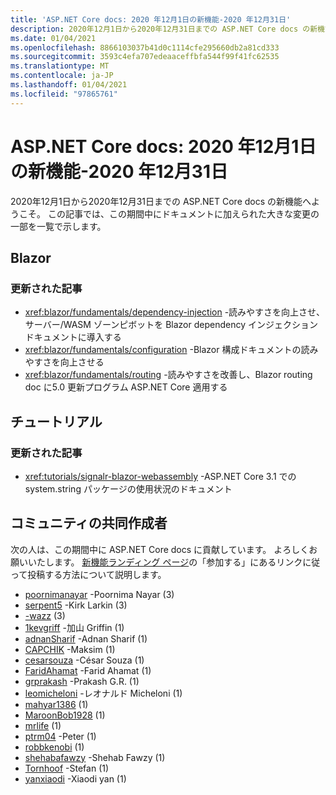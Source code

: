 ```yaml
---
title: 'ASP.NET Core docs: 2020 年12月1日の新機能-2020 年12月31日'
description: 2020年12月1日から2020年12月31日までの ASP.NET Core docs の新機能
ms.date: 01/04/2021
ms.openlocfilehash: 8866103037b41d0c1114cfe295660db2a81cd333
ms.sourcegitcommit: 3593c4efa707edeaaceffbfa544f99f41fc62535
ms.translationtype: MT
ms.contentlocale: ja-JP
ms.lasthandoff: 01/04/2021
ms.locfileid: "97865761"
---
```

# <a name="aspnet-core-docs-whats-new-for-december-1-2020---december-31-2020"></a>ASP.NET Core docs: 2020 年12月1日の新機能-2020 年12月31日

2020年12月1日から2020年12月31日までの ASP.NET Core docs の新機能へようこそ。 この記事では、この期間中にドキュメントに加えられた大きな変更の一部を一覧で示します。

## <a name="blazor"></a>Blazor

### <a name="updated-articles"></a>更新された記事

- <xref:blazor/fundamentals/dependency-injection> -読みやすさを向上させ、サーバー/WASM ゾーンピボットを Blazor dependency インジェクションドキュメントに導入する
- <xref:blazor/fundamentals/configuration> -Blazor 構成ドキュメントの読みやすさを向上させる
- <xref:blazor/fundamentals/routing> -読みやすさを改善し、Blazor routing doc に5.0 更新プログラム ASP.NET Core 適用する

## <a name="tutorials"></a>チュートリアル

### <a name="updated-articles"></a>更新された記事

- <xref:tutorials/signalr-blazor-webassembly> -ASP.NET Core 3.1 での system.string パッケージの使用状況のドキュメント

## <a name="community-contributors"></a>コミュニティの共同作成者

次の人は、この期間中に ASP.NET Core docs に貢献しています。 よろしくお願いいたします。 [新機能ランディング ページ](index.yml)の「参加する」にあるリンクに従って投稿する方法について説明します。

- [poornimanayar](https://github.com/poornimanayar) -Poornima Nayar (3)
- [serpent5](https://github.com/serpent5) -Kirk Larkin (3)
- [-wazz](https://github.com/the-wazz) (3)
- [1kevgriff](https://github.com/1kevgriff) -加山 Griffin (1)
- [adnanSharif](https://github.com/adnanSharif) -Adnan Sharif (1)
- [CAPCHIK](https://github.com/CAPCHIK) -Maksim (1)
- [cesarsouza](https://github.com/cesarsouza) -César Souza (1)
- [FaridAhamat](https://github.com/FaridAhamat) -Farid Ahamat (1)
- [grprakash](https://github.com/grprakash) -Prakash G.R. (1)
- [leomicheloni](https://github.com/leomicheloni) -レオナルド Micheloni (1)
- [mahyar1386](https://github.com/mahyar1386) (1)
- [MaroonBob1928](https://github.com/MaroonBob1928) (1)
- [mrlife](https://github.com/mrlife) (1)
- [ptrm04](https://github.com/ptrm04) -Peter (1)
- [robbkenobi](https://github.com/robbkenobi) (1)
- [shehabafawzy](https://github.com/shehabafawzy) -Shehab Fawzy (1)
- [Tornhoof](https://github.com/Tornhoof) -Stefan (1)
- [yanxiaodi](https://github.com/yanxiaodi) -Xiaodi yan (1)
